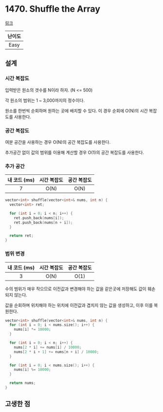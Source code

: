 # 1470. Shuffle the Array

[링크](https://leetcode.com/problems/shuffle-the-array/description/)

| 난이도 |
| :----: |
|  Easy  |

## 설계

### 시간 복잡도

입력받은 원소의 갯수를 N이라 하자. (N <= 500)

각 원소의 범위는 1 ~ 3,000까지의 정수이다.

원소를 한번씩 순회하며 원하는 곳에 배치할 수 있다. 이 경우 순회에 O(N)의 시간 복잡도를 사용한다.

### 공간 복잡도

여분 공간을 사용하는 경우 O(N)의 공간 복잡도를 사용한다.

추가공간 없이 값의 범위를 이용해 계산할 경우 O(1)의 공간 복잡도를 사용한다.

### 추가 공간

| 내 코드 (ms) | 시간 복잡도 | 공간 복잡도 |
| :----------: | :---------: | :---------: |
|      7       |    O(N)     |    O(N)     |

```cpp
vector<int> shuffle(vector<int>& nums, int n) {
  vector<int> ret;

  for (int i = 0; i < n; i++) {
    ret.push_back(nums[i]);
    ret.push_back(nums[n + i]);
  }

  return ret;
}
```

### 범위 변경

| 내 코드 (ms) | 시간 복잡도 | 공간 복잡도 |
| :----------: | :---------: | :---------: |
|      3       |    O(N)     |    O(1)     |

수의 범위가 매우 작으므로 이전값과 변경해야 하는 값을 같은곳에 저장해도 값이 훼손되지 않는다.

값을 순회하며 위치해야 하는 위치에 이전값과 겹치지 않는 값을 생성하고, 이후 이를 복원한다.

```cpp
vector<int> shuffle(vector<int>& nums, int n) {
  for (int i = 0; i < nums.size(); i++) {
    nums[i] *= 10000;
  }

  for (int i = 0; i < n; i++) {
    nums[2 * i] += nums[i] / 10000;
    nums[2 * i + 1] += nums[n + i] / 10000;
  }

  for (int i = 0; i < nums.size(); i++) {
    nums[i] %= 10000;
  }

  return nums;
}
```

## 고생한 점
